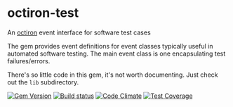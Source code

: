 # octiron-test
An [octiron](https://github.com/jfinkhaeuser/octiron) event interface for software test cases

The gem provides event definitions for event classes typically useful in
automated software testing. The main event class is one encapsulating test
failures/errors.

There's so little code in this gem, it's not worth documenting. Just check out
the `lib` subdirectory.

[![Gem Version](https://badge.fury.io/rb/octiron-test.svg)](https://badge.fury.io/rb/octiron-test)
[![Build status](https://travis-ci.org/jfinkhaeuser/octiron-test.svg?branch=master)](https://travis-ci.org/jfinkhaeuser/octiron-test)
[![Code Climate](https://codeclimate.com/github/jfinkhaeuser/octiron-test/badges/gpa.svg)](https://codeclimate.com/github/jfinkhaeuser/octiron-test)
[![Test Coverage](https://codeclimate.com/github/jfinkhaeuser/octiron-test/badges/coverage.svg)](https://codeclimate.com/github/jfinkhaeuser/octiron-test/coverage)
